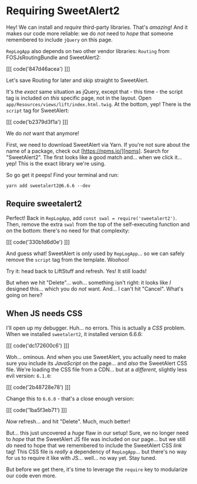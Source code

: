 # Requiring SweetAlert2

Hey! We can install and *require* third-party libraries. That's *amazing*! And it
makes our code more reliable: we do *not* need to *hope* that someone remembered
to include `jQuery` on this page.

`RepLogApp` also depends on two other vendor libraries: `Routing` from FOSJsRoutingBundle
and SweetAlert2:

[[[ code('847d46acea') ]]]

Let's save Routing for later and skip straight to SweetAlert.

It's the *exact* same situation as jQuery, except that - this time - the script tag
is included on *this* specific page, not in the layout. Open
`app/Resources/views/lift/index.html.twig`. At the bottom, yep! There is the `script`
tag for SweetAlert:

[[[ code('b2379d3f1a') ]]]

We do *not* want that anymore!

First, we need to download SweetAlert via Yarn. If you're not sure about the name
of a package, check out [https://npms.io/][npms]. Search for "SweetAlert2".
The first looks like a good match and... when we click it... yep! This is the exact
library we're using.

So go get it peeps! Find your terminal and run:

```terminal
yarn add sweetalert2@6.6.6 --dev
```

## Require sweetalert2

Perfect! Back in `RepLogApp`, add `const swal = require('sweetalert2')`. Then, remove
the extra `swal` from the top of the self-executing function and on the bottom: there's
no need for that complexity:

[[[ code('330b1d6d0e') ]]]

And guess what! SweetAlert is *only* used by `RepLogApp`... so we can safely remove
the `script` tag from the template. Woohoo!

Try it: head back to LiftStuff and refresh. Yes! It still loads!

But when we hit "Delete"... woh... something isn't right: it looks like *I* designed
this... which you do *not* want. And... I can't hit "Cancel". What's going on here?

## When JS needs CSS

I'll open up my debugger. Huh... no errors. This is actually a *CSS* problem. When
we installed `sweetalert2`, it installed version 6.6.6:

[[[ code('dc172600c6') ]]]

Woh... ominous. And when you use SweetAlert, you actually need to make sure you
include its *JavaScript* on the page... and *also* the SweetAlert CSS file. We're
loading the CSS file from a CDN... but at a *different*, slightly less evil version:
`6.1.0`:

[[[ code('2b48728e78') ]]]

Change this to `6.6.0` - that's a close enough version:

[[[ code('1ba5f3eb71') ]]]

*Now* refresh... and hit "Delete". Much, much better!

But... this just uncovered a *huge* flaw in our setup! Sure, we no longer need
to *hope* that the SweetAlert JS file was included on our page... but we still *do*
need to hope that we remembered to include the SweetAlert CSS *link* tag! This CSS
file is *really* a dependency of `RepLogApp`... but there's no way for us to require
it like with JS... well... no way yet. Stay tuned.

But before we get there, it's time to leverage the `require` key to modularize our
code even more.


[npms]: https://npms.io/
